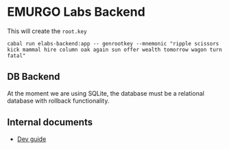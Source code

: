 # EMURGO Labs Backend

This will create the `root.key`
```
cabal run elabs-backend:app -- genrootkey --mnemonic "ripple scissors kick mammal hire column oak again sun offer wealth tomorrow wagon turn fatal"
```

## DB Backend
At the moment we are using SQLite, the database must be a relational database
with rollback functionality.

## Internal documents
- [Dev guide](https://docs.google.com/document/d/17RLFFwrUUNT9wpokySslVNvu_6SYQGhDZ6SThfRgI5Q)
